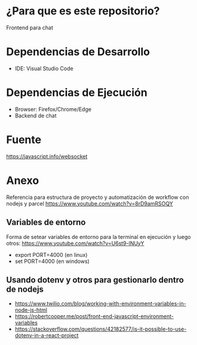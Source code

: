 # ¿Para que es este repositorio?

Frontend para chat

# Dependencias de Desarrollo

- IDE: Visual Studio Code

# Dependencias de Ejecución

- Browser: Firefox/Chrome/Edge
- Backend de chat

# Fuente

https://javascript.info/websocket

# Anexo

Referencia para estructura de proyecto y automatización de workflow con nodejs y parcel
https://www.youtube.com/watch?v=8rD9amRSOQY

## Variables de entorno

Forma de setear variables de entorno para la terminal en ejecución y luego otros: https://www.youtube.com/watch?v=U6st9-lNUyY

- export PORT=4000 (en linux)
- set PORT=4000 (en windows)

## Usando dotenv y otros para gestionarlo dentro de nodejs

- https://www.twilio.com/blog/working-with-environment-variables-in-node-js-html
- https://robertcooper.me/post/front-end-javascript-environment-variables
- https://stackoverflow.com/questions/42182577/is-it-possible-to-use-dotenv-in-a-react-project
